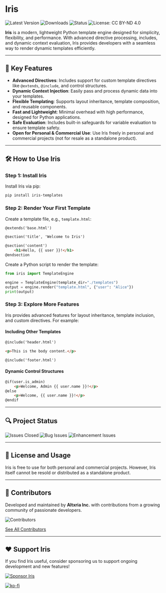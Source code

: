# Iris

![Latest Version](https://img.shields.io/pypi/v/iris-templates)
![Downloads](https://img.shields.io/pypi/dm/iris-templates)
![Status](https://img.shields.io/badge/status-alpha-orange)
![License: CC BY-ND 4.0](https://img.shields.io/badge/License-CC%20BY--ND%204.0-lightgrey.svg)

**Iris** is a modern, lightweight Python template engine designed for simplicity, flexibility, and performance. With advanced directive processing, includes, and dynamic context evaluation, Iris provides developers with a seamless way to render dynamic templates efficiently.

---

## 🚀 Key Features

- **Advanced Directives**: Includes support for custom template directives like `@extends`, `@include`, and control structures.
- **Dynamic Context Injection**: Easily pass and process dynamic data into your templates.
- **Flexible Templating**: Supports layout inheritance, template composition, and reusable components.
- **Fast and Lightweight**: Minimal overhead with high performance, designed for Python applications.
- **Safe Evaluation**: Includes built-in safeguards for variable evaluation to ensure template safety.
- **Open for Personal & Commercial Use**: Use Iris freely in personal and commercial projects (not for resale as a standalone product).

---

## 🛠️ How to Use Iris

### Step 1: Install Iris

Install Iris via pip:

```bash
pip install iris-templates
```

### Step 2: Render Your First Template

Create a template file, e.g., `template.html`:

```html
@extends('base.html')

@section('title', 'Welcome to Iris')

@section('content')
    <h1>Hello, {{ user }}!</h1>
@endsection
```

Create a Python script to render the template:

```python
from iris import TemplateEngine

engine = TemplateEngine(template_dir="./templates")
output = engine.render("template.html", {"user": "Alice"})
print(output)
```

### Step 3: Explore More Features

Iris provides advanced features for layout inheritance, template inclusion, and custom directives. For example:

#### Including Other Templates

```html
@include('header.html')

<p>This is the body content.</p>

@include('footer.html')
```

#### Dynamic Control Structures

```html
@if(user.is_admin)
    <p>Welcome, Admin {{ user.name }}!</p>
@else
    <p>Welcome, {{ user.name }}!</p>
@endif
```

---

## 🔍 Project Status

![Issues Closed](https://img.shields.io/github/issues-closed/altxriainc/iris)
![Bug Issues](https://img.shields.io/github/issues/altxriainc/iris/bug)
![Enhancement Issues](https://img.shields.io/github/issues/altxriainc/iris/enhancement)

---

## 📜 License and Usage

Iris is free to use for both personal and commercial projects. However, Iris itself cannot be resold or distributed as a standalone product.

---

## 🤝 Contributors

Developed and maintained by **Altxria Inc.** with contributions from a growing community of passionate developers.

![Contributors](https://contrib.rocks/image?repo=altxriainc/iris)

[See All Contributors](https://github.com/altxriainc/iris/graphs/contributors)

---

## ❤️ Support Iris

If you find Iris useful, consider sponsoring us to support ongoing development and new features!

[![Sponsor Iris](https://img.shields.io/badge/Sponsor-Iris-blue?logo=github-sponsors)](https://github.com/sponsors/altxriainc)

[![ko-fi](https://ko-fi.com/img/githubbutton_sm.svg)](https://ko-fi.com/N4N516SMZ6)
